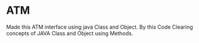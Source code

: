 # ATM

Made this ATM interface using java Class and Object.
By this Code Clearing concepts of JAVA Class and Object using Methods.
